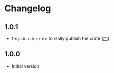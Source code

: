 # Changelog

## 1.0.1

- fix `publish_crate` to really publish the crate ([#1](https://github.com/seaofvoices/rust-release-action/pull/1))

## 1.0.0

- Initial version

